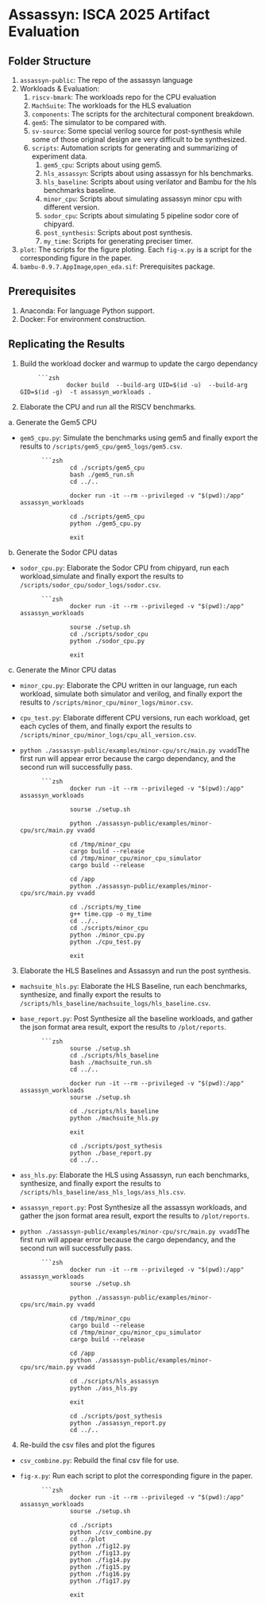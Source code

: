 # Assassyn: ISCA 2025 Artifact Evaluation

## Folder Structure

1. `assassyn-public`: The repo of the assassyn language
2. Workloads & Evaluation:
    1. `riscv-bmark`: The workloads repo for the CPU evaluation
    2. `MachSuite`: The workloads for the HLS evaluation
    3. `components`: The scripts for the architectural component breakdown.
    4. `gem5`: The simulator to be compared with.
    5. `sv-source`: Some special verilog source for post-synthesis while some of those original design are very difficult to be synthesized.
    6. `scripts`: Automation scripts for generating and summarizing of experiment data.
        1. `gem5_cpu`: Scripts about using gem5.
        2. `hls_assassyn`: Scripts about using assassyn for hls benchmarks.
        3. `hls_baseline`: Scripts about using verilator and Bambu for the hls benchmarks baseline.
        4. `minor_cpu`: Scripts about simulating assassyn minor cpu with different version.
        5. `sodor_cpu`: Scripts about simulating 5 pipeline sodor core of chipyard.
        6. `post_synthesis`: Scripts about post synthesis.
        7. `my_time`: Scripts for generating preciser timer.
3. `plot`: The scripts for the figure ploting. Each `fig-x.py` is a script for the corresponding figure in the paper.
4. `bambu-0.9.7.AppImage`,`open_eda.sif`: Prerequisites package.

## Prerequisites

1. Anaconda: For language Python support.
2. Docker: For environment construction.


## Replicating the Results


1. Build the workload docker and warmup to update the cargo dependancy


            ```zsh
                    docker build  --build-arg UID=$(id -u)  --build-arg GID=$(id -g)  -t assassyn_workloads .

                    

2. Elaborate the CPU and run all the RISCV benchmarks.

a. Generate the Gem5 CPU 

- `gem5_cpu.py`: Simulate the benchmarks using gem5 and finally export the results to `/scripts/gem5_cpu/gem5_logs/gem5.csv`.

            ```zsh
                    cd ./scripts/gem5_cpu
                    bash ./gem5_run.sh
                    cd ../.. 

                    docker run -it --rm --privileged -v "$(pwd):/app" assassyn_workloads

                    cd ./scripts/gem5_cpu
                    python ./gem5_cpu.py
                    
                    exit
 

b. Generate the Sodor CPU datas
- `sodor_cpu.py`: Elaborate the Sodor CPU from chipyard, run each workload,simulate and finally export the results to `/scripts/sodor_cpu/sodor_logs/sodor.csv`.
                
            ```zsh
                    docker run -it --rm --privileged -v "$(pwd):/app" assassyn_workloads

                    sourse ./setup.sh
                    cd ./scripts/sodor_cpu
                    python ./sodor_cpu.py
                    
                    exit

c. Generate the Minor CPU datas
- `minor_cpu.py`: Elaborate the CPU written in our language, run each workload, simulate both simulator and verilog, and finally export the results to `/scripts/minor_cpu/minor_logs/minor.csv`.
- `cpu_test.py`: Elaborate different CPU versions, run each workload, get each cycles of them, and finally export the results to `/scripts/minor_cpu/minor_logs/cpu_all_version.csv`.
- `python ./assassyn-public/examples/minor-cpu/src/main.py vvadd`The first run will appear error because the cargo dependancy, and the second run will successfully pass.

            ```zsh
                    docker run -it --rm --privileged -v "$(pwd):/app" assassyn_workloads

                    sourse ./setup.sh

                    python ./assassyn-public/examples/minor-cpu/src/main.py vvadd

                    cd /tmp/minor_cpu
                    cargo build --release
                    cd /tmp/minor_cpu/minor_cpu_simulator
                    cargo build --release

                    cd /app
                    python ./assassyn-public/examples/minor-cpu/src/main.py vvadd

                    cd ./scripts/my_time
                    g++ time.cpp -o my_time
                    cd ../..
                    cd ./scripts/minor_cpu
                    python ./minor_cpu.py
                    python ./cpu_test.py
                    
                    exit

3. Elaborate the HLS Baselines and Assassyn and run the post synthesis.


- `machsuite_hls.py`: Elaborate the HLS Baseline, run each benchmarks, synthesize, and finally export the results to `/scripts/hls_baseline/machsuite_logs/hls_baseline.csv`.
- `base_report.py`: Post Synthesize all the baseline workloads, and gather the json format area result, export the results to `/plot/reports`.
                
            ```zsh
                    sourse ./setup.sh
                    cd ./scripts/hls_baseline
                    bash ./machsuite_run.sh
                    cd ../..        

                    docker run -it --rm --privileged -v "$(pwd):/app" assassyn_workloads
                    sourse ./setup.sh

                    cd ./scripts/hls_baseline
                    python ./machsuite_hls.py

                    exit

                    cd ./scripts/post_sythesis
                    python ./base_report.py
                    cd ../..
                    
                    



- `ass_hls.py`: Elaborate the HLS using Assassyn, run each benchmarks, synthesize, and finally export the results to `/scripts/hls_baseline/ass_hls_logs/ass_hls.csv`.
- `assassyn_report.py`: Post Synthesize all the assassyn workloads, and gather the json format area result, export the results to `/plot/reports`.
- `python ./assassyn-public/examples/minor-cpu/src/main.py vvadd`The first run will appear error because the cargo dependancy, and the second run will successfully pass.

            ```zsh
                    docker run -it --rm --privileged -v "$(pwd):/app" assassyn_workloads
                    sourse ./setup.sh

                    python ./assassyn-public/examples/minor-cpu/src/main.py vvadd

                    cd /tmp/minor_cpu
                    cargo build --release
                    cd /tmp/minor_cpu/minor_cpu_simulator
                    cargo build --release

                    cd /app
                    python ./assassyn-public/examples/minor-cpu/src/main.py vvadd

                    cd ./scripts/hls_assassyn
                    python ./ass_hls.py
                      
                    exit

                    cd ./scripts/post_sythesis
                    python ./assassyn_report.py
                    cd ../..
                    
                    




4. Re-build the csv files and plot the figures
- `csv_combine.py`: Rebuild the final csv file for use.
- `fig-x.py`: Run each script to plot the corresponding figure in the paper.

            ```zsh
                    docker run -it --rm --privileged -v "$(pwd):/app" assassyn_workloads
                    sourse ./setup.sh

                    cd ./scripts
                    python ./csv_combine.py
                    cd ../plot
                    python ./fig12.py
                    python ./fig13.py
                    python ./fig14.py
                    python ./fig15.py
                    python ./fig16.py
                    python ./fig17.py
                    
                    exit


